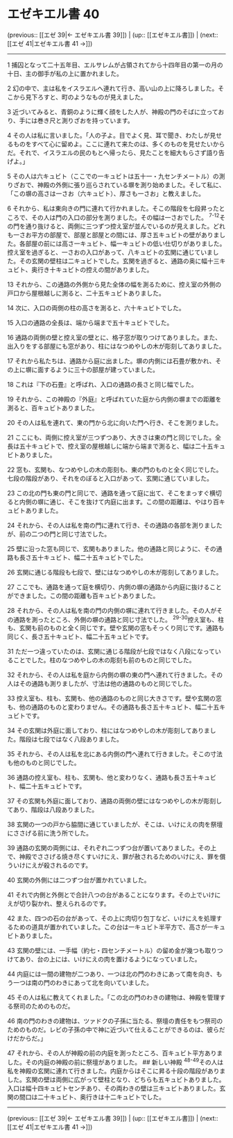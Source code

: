 # エゼキエル書 40

(previous:: [[エゼ 39|← エゼキエル書 39]]) | (up:: [[エゼキエル書]]) | (next:: [[エゼ 41|エゼキエル書 41 →]])

***


1 捕囚となって二十五年目、エルサレムが占領されてから十四年目の第一の月の十日、主の御手が私の上に置かれました。 

2 幻の中で、主は私をイスラエルへ連れて行き、高い山の上に降ろしました。そこから見下ろすと、町のようなものが見えました。 

3 近づいてみると、青銅のように輝く顔をした人が、神殿の門のそばに立っており、手には巻き尺と測りざおを持っています。 

4 その人は私に言いました。「人の子よ。目でよく見、耳で聞き、わたしが見せるものをすべて心に留めよ。ここに連れて来たのは、多くのものを見せたいからだ。それで、イスラエルの民のもとへ帰ったら、見たことを細大もらさず語り告げよ。」 

5 その人は六キュビト（ここでの一キュビトは五十一・九センチメートル）の測りざおで、神殿の外側に張り巡らされている塀を測り始めました。そして私に、「この塀の高さは一さお（六キュビト）、厚さも一さお」と教えました。 

6 それから、私は東向きの門に連れて行かれました。そこの階段を七段昇ったところで、その人は門の入口の部分を測りました。その幅は一さおでした。 <sup class="versenum">7-12</sup>その門を通り抜けると、両側に三つずつ控え室が並んでいるのが見えました。どれも一さお平方の部屋で、部屋と部屋との間には、厚さ五キュビトの壁がありました。各部屋の前には高さ一キュビト、幅一キュビトの低い仕切りがありました。控え室を過ぎると、一さおの入口があって、八キュビトの玄関に通じていました。その玄関の壁柱は二キュビトでした。玄関を過ぎると、通路の奥に幅十三キュビト、奥行き十キュビトの控えの間がありました。 

13 それから、この通路の外側から見た全体の幅を測るために、控え室の外側の戸口から屋根越しに測ると、二十五キュビトありました。 

14 次に、入口の両側の柱の高さを測ると、六十キュビトでした。 

15 入口の通路の全長は、端から端まで五十キュビトでした。 

16 通路の両側の壁と控え室の壁とに、格子窓が取りつけてありました。また、出入りをする部屋にも窓があり、柱にはなつめやしの木が彫刻してありました。 

17 それから私たちは、通路から庭に出ました。塀の内側には石畳が敷かれ、その上に塀に面するように三十の部屋が建っていました。 

18 これは『下の石畳』と呼ばれ、入口の通路の長さと同じ幅でした。 

19 それから、この神殿の『外庭』と呼ばれていた庭から内側の塀までの距離を測ると、百キュビトありました。 

20 その人は私を連れて、東の門から北に向いた門へ行き、そこを測りました。 

21 ここにも、両側に控え室が三つずつあり、大きさは東の門と同じでした。全長は五十キュビトで、控え室の屋根越しに端から端まで測ると、幅は二十五キュビトありました。 

22 窓も、玄関も、なつめやしの木の彫刻も、東の門のものと全く同じでした。七段の階段があり、それをのぼると入口があって、玄関に通じていました。 

23 この北の門も東の門と同じで、通路を通って庭に出て、そこをまっすぐ横切ると内側の塀に通じ、そこを抜けて内庭に出ます。この間の距離は、やはり百キュビトありました。 

24 それから、その人は私を南の門に連れて行き、その通路の各部を測りましたが、前の二つの門と同じ寸法でした。 

25 壁に沿った窓も同じで、玄関もありました。他の通路と同じように、その通路も長さ五十キュビト、幅二十五キュビトでした。 

26 玄関に通じる階段も七段で、壁にはなつめやしの木が彫刻してありました。 

27 ここでも、通路を通って庭を横切り、内側の塀の通路から内庭に抜けることができました。この間の距離も百キュビトありました。 

28 それから、その人は私を南の門の内側の塀に連れて行きました。その人がその通路を測ったところ、外側の塀の通路と同じ寸法でした。 <sup class="versenum">29-30</sup>控え室も、柱も、玄関も前のものと全く同じです。壁や玄関の窓もそっくり同じです。通路も同じく、長さ五十キュビト、幅二十五キュビトです。 

31 ただ一つ違っていたのは、玄関に通じる階段が七段ではなく八段になっていることでした。柱のなつめやしの木の彫刻も前のものと同じでした。 

32 それから、その人は私を庭から内側の塀の東の門へ連れて行きました。その人はその通路も測りましたが、寸法は他の通路のものと同じでした。 

33 控え室も、柱も、玄関も、他の通路のものと同じ大きさです。壁や玄関の窓も、他の通路のものと変わりません。その通路も長さ五十キュビト、幅二十五キュビトです。 

34 その玄関は外庭に面しており、柱にはなつめやしの木が彫刻してありました。階段は七段ではなく八段ありました。 

35 それから、その人は私を北にある内側の門へ連れて行きました。そこの寸法も他のものと同じでした。 

36 通路の控え室も、柱も、玄関も、他と変わりなく、通路も長さ五十キュビト、幅二十五キュビトです。 

37 その玄関も外庭に面しており、通路の両側の壁にはなつめやしの木が彫刻してあり、階段は八段ありました。 

38 玄関の一つの戸から脇間に通じていましたが、そこは、いけにえの肉を祭壇にささげる前に洗う所でした。 

39 通路の玄関の両側には、それぞれ二つずつ台が置いてありました。その上で、神殿でささげる焼き尽くすいけにえ、罪が赦されるためのいけにえ、罪を償ういけにえが殺されるのです。 

40 玄関の外側には二つずつ台が置かれていました。 

41 それで内側と外側とで合計八つの台があることになります。その上でいけにえが切り裂かれ、整えられるのです。 

42 また、四つの石の台があって、その上に肉切り包丁など、いけにえを処理するための道具が置かれていました。この台は一キュビト半平方で、高さが一キュビトありました。 

43 玄関の壁には、一手幅（約七・四センチメートル）の留め金が幾つも取りつけてあり、台の上には、いけにえの肉を置けるようになっていました。 

44 内庭には一間の建物が二つあり、一つは北の門のわきにあって南を向き、もう一つは南の門のわきにあって北を向いていました。 

45 その人は私に教えてくれました。「この北の門のわきの建物は、神殿を管理する祭司のためのものだ。 

46 南の門のわきの建物は、ツァドクの子孫に当たる、祭壇の責任をもつ祭司のためのものだ。レビの子孫の中で神に近づいて仕えることができるのは、彼らだけだからだ。」 

47 それから、その人が神殿の前の内庭を測ったところ、百キュビト平方ありました。その内庭の神殿の前に祭壇がありました。 ## 新しい神殿 <sup class="versenum">48-49</sup>その人は私を神殿の玄関に連れて行きました。内庭からはそこに昇る十段の階段がありました。玄関の壁は両側に広がって壁柱となり、どちらも五キュビトありました。入口は幅十四キュビトセンチあり、その両わきの壁は三キュビトありました。玄関の間口は二十キュビト、奥行きは十二キュビトでした。

***

(previous:: [[エゼ 39|← エゼキエル書 39]]) | (up:: [[エゼキエル書]]) | (next:: [[エゼ 41|エゼキエル書 41 →]])

